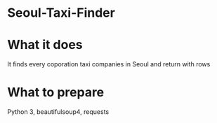 # Seoul-Taxi-Finder

# What it does
It finds every coporation taxi companies in Seoul and return with rows

# What to prepare
Python 3, beautifulsoup4, requests